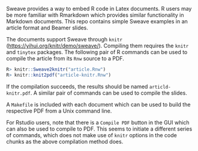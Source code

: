 Sweave provides a way to embed R code in Latex documents. R users may be more
familiar with Rmarkdown which provides similar functionality in Markdown
documents. This repo contains simple Sweave examples in an article format and
Beamer slides.

The documents support Sweave through `knitr`
(<https://yihui.org/knitr/demo/sweave/>). Compiling them requires the `knitr`
and `tinytex` packages. The following pair of R commands can be used to
compile the article from its `Rnw` source to a PDF.

```r
R> knitr::Sweave2knitr("article.Rnw")
R> knitr::knit2pdf("article-knitr.Rnw")
```

If the compilation succeeds, the results should be named `articld-knitr.pdf`.
A similar pair of commands can be used to compile the slides.

A `Makefile` is included with each document which can be used to build the
respective PDF from a Unix command line.

For Rstudio users, note that there is a `Compile PDF` button in the GUI which
can also be used to compile to PDF. This seems to initiate a different series
of commands, which does not make use of `knitr` options in the code chunks as
the above compilation method does.



